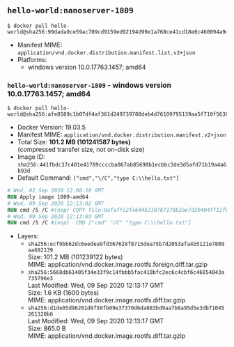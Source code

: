 ## `hello-world:nanoserver-1809`

```console
$ docker pull hello-world@sha256:99dada0ce59ac709cd9159ed92194d99e1a768ce41cd18e0c460094a9d8fc1a0
```

-	Manifest MIME: `application/vnd.docker.distribution.manifest.list.v2+json`
-	Platforms:
	-	windows version 10.0.17763.1457; amd64

### `hello-world:nanoserver-1809` - windows version 10.0.17763.1457; amd64

```console
$ docker pull hello-world@sha256:afe8589c1b07df4af361d249739788deb4d76109795139aa5f710f5638f556f5
```

-	Docker Version: 19.03.5
-	Manifest MIME: `application/vnd.docker.distribution.manifest.v2+json`
-	Total Size: **101.2 MB (101241587 bytes)**  
	(compressed transfer size, not on-disk size)
-	Image ID: `sha256:441fbdc37c401e41789ccccba867ab85698b1ecbbc3de3d5afd71b19a4a6b93d`
-	Default Command: `["cmd","\/C","type C:\\hello.txt"]`

```dockerfile
# Wed, 02 Sep 2020 12:08:18 GMT
RUN Apply image 1809-amd64
# Wed, 09 Sep 2020 12:13:02 GMT
RUN cmd /S /C #(nop) COPY file:0afaffc2fa64462107b7178b2ae7d20404ff12f637eabe3a8046192b9d9a0338 in C: 
# Wed, 09 Sep 2020 12:13:03 GMT
RUN cmd /S /C #(nop)  CMD ["cmd" "/C" "type C:\\hello.txt"]
```

-	Layers:
	-	`sha256:ecf9bb62dc6eedea9fd367628f8715dea75b7d2053afa4b5121e7809aa692139`  
		Size: 101.2 MB (101239122 bytes)  
		MIME: application/vnd.docker.image.rootfs.foreign.diff.tar.gzip
	-	`sha256:5668db61405f34e33f9c14fbbb5fac410bfc2ec6c4cbf6c46854043a735796e3`  
		Last Modified: Wed, 09 Sep 2020 12:13:17 GMT  
		Size: 1.6 KB (1600 bytes)  
		MIME: application/vnd.docker.image.rootfs.diff.tar.gzip
	-	`sha256:d1de05d96201d8f50fb09e37370d6da683bd9aa7b6a95d5e3db71045261320b6`  
		Last Modified: Wed, 09 Sep 2020 12:13:17 GMT  
		Size: 865.0 B  
		MIME: application/vnd.docker.image.rootfs.diff.tar.gzip

